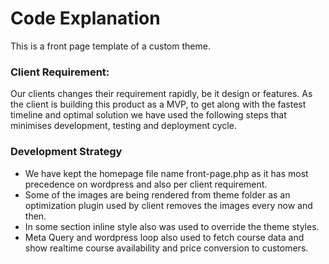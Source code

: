 
# Code Explanation

This is a front page template of a custom theme. 
### Client Requirement: 
Our clients changes their requirement rapidly, be it design or features. As the client is building this product as a MVP, to get along with the fastest timeline and optimal solution we have used the following steps that minimises development, testing and deployment cycle.

### Development Strategy
* We have kept the homepage file name front-page.php as it has most precedence on wordpress and also per client requirement.
* Some of the images are being rendered from theme folder as an optimization plugin used by client removes the images every now and then. 
* In some section inline style also was used to override the theme styles. 
* Meta Query and wordpress loop also used to fetch course data and show realtime course availability and price conversion to customers. 